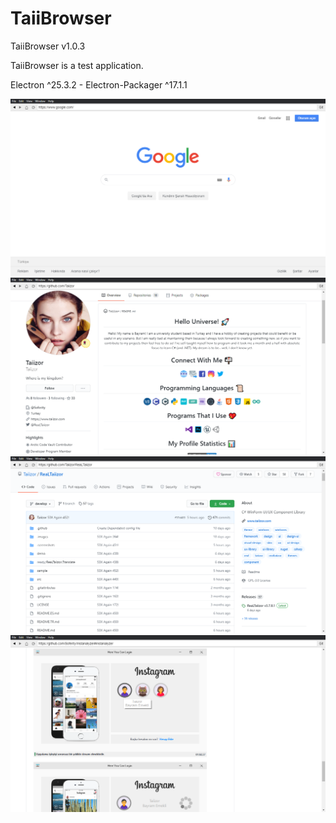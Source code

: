 # TaiiBrowser
  <p>TaiiBrowser v1.0.3</p>
  <p>TaiiBrowser is a test application.</p>
  <p>Electron ^25.3.2 - Electron-Packager ^17.1.1</p>
  <img src=".screenshots/UI_1.png" />
  <img src=".screenshots/UI_2.png" />
  <img src=".screenshots/UI_3.png" />
  <img src=".screenshots/UI_4.png" />